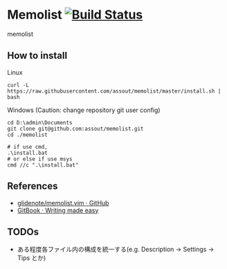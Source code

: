 # Memolist [![Build Status](https://travis-ci.org/assout/memolist.svg?branch=master)](https://travis-ci.org/assout/memolist)

memolist

## How to install

Linux

```
curl -L https://raw.githubusercontent.com/assout/memolist/master/install.sh | bash
```

Windows (Caution: change repository git user config)

```
cd D:\admin\Documents
git clone git@github.com:assout/memolist.git
cd ./memolist

# if use cmd,
.\install.bat
# or else if use msys
cmd //c ".\install.bat"
```

## References

- [glidenote/memolist.vim · GitHub](https://github.com/glidenote/memolist.vim)
- [GitBook · Writing made easy](https://www.gitbook.com/)

## TODOs

- ある程度各ファイル内の構成を統一する(e.g. Description -> Settings -> Tips とか)

